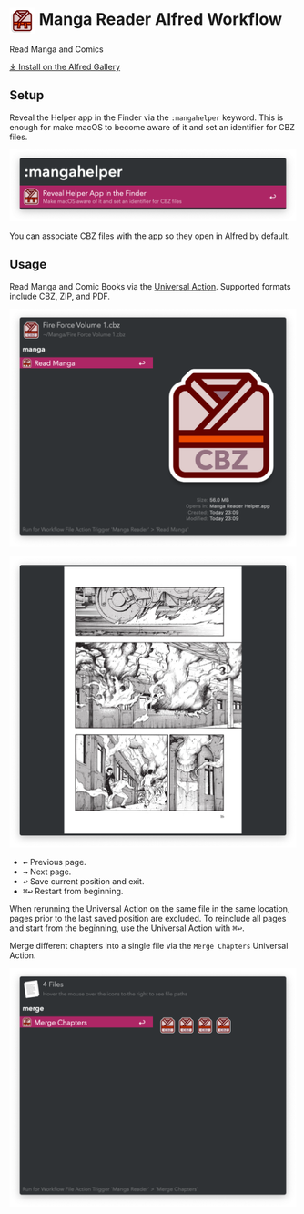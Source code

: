 # <img src='Workflow/icon.png' width='45' align='center' alt='icon'> Manga Reader Alfred Workflow

Read Manga and Comics

[⤓ Install on the Alfred Gallery](https://alfred.app/workflows/vitor/manga-reader)

## Setup

Reveal the Helper app in the Finder via the `:mangahelper` keyword. This is enough for make macOS to become aware of it and set an identifier for CBZ files.

![Show helper app in Finder](Workflow/images/about/helper.png)

You can associate CBZ files with the app so they open in Alfred by default.

## Usage

Read Manga and Comic Books via the [Universal Action](https://www.alfredapp.com/help/features/universal-actions/). Supported formats include CBZ, ZIP, and PDF.

![Universal Action to initiate reading](Workflow/images/about/ua.png)

![Reading pages](Workflow/images/about/reading.png)

* <kbd>←</kbd> Previous page.
* <kbd>→</kbd> Next page.
* <kbd>↩</kbd> Save current position and exit.
* <kbd>⌘</kbd><kbd>↩</kbd> Restart from beginning.

When rerunning the Universal Action on the same file in the same location, pages prior to the last saved position are excluded. To reinclude all pages and start from the beginning, use the Universal Action with <kbd>⌘</kbd><kbd>↩</kbd>.

Merge different chapters into a single file via the `Merge Chapters` Universal Action.

![Universal Action to merge chapters](Workflow/images/about/merge.png)
